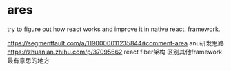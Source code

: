 # ares
try to figure out how react works and improve it in native react. framework.

https://segmentfault.com/a/1190000011235844#comment-area anu研发思路
https://zhuanlan.zhihu.com/p/37095662 react fiber架构 区别其他framework最有意思的地方
